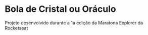 # Bola de Cristal ou Oráculo

Projeto desenvolvido durante a 1a edição da Maratona Explorer da Rocketseat
